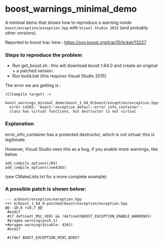 # boost_warnings_minimal_demo
A minimal demo that shows how to reproduce a warning inside `boost/exception/exception.hpp` with `Visual Studio 2015` (and probably other versions).

Reported to boost trac here :  https://svn.boost.org/trac10/ticket/13227

### Steps to reproduce the problem

* Run get_boost.sh : this will download boost 1.64.0 and create an original + a patched version.
* Run build.bat (this requires Visual Studio 2015)

The error we are getting is :
```
(ClCompile target) ->
  boost_warnings_minimal_demo\boost_1_64_0\boost/exception/exception.hpp(176): 
  error C4265: 'boost::exception_detail::error_info_container': 
  class has virtual functions, but destructor is not virtual
```


### Explanation 

error_info_container has a protected destructor, which is not virtual:  this is legitimate.

However, Visual Studio sees this as a bug, if you enable more warnings, like below 

```
add_compile_options(/W3)
add_compile_options(/we4265)
```

(see CMakeLists.txt for a more complete example)

### A possible patch is shown below:

```
--- a/boost/exception/exception.hpp
+++ b/boost_1_64_0-patched/boost/exception/exception.hpp
@@ -10,6 +10,7 @@
 #endif
 #if defined(_MSC_VER) && !defined(BOOST_EXCEPTION_ENABLE_WARNINGS)
 #pragma warning(push,1)
+#pragma warning(disable: 4265)
 #endif
 
 #ifdef BOOST_EXCEPTION_MINI_BOOST
```
